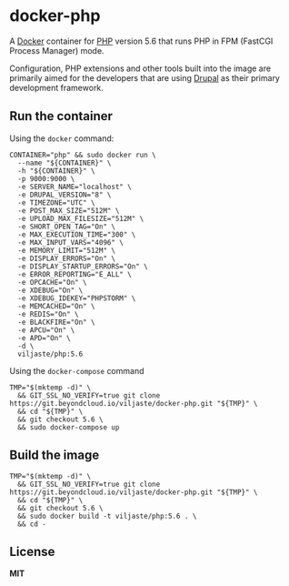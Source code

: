 # docker-php

A [Docker](https://docker.com/) container for [PHP](http://php.net/) version 5.6 that runs PHP in FPM (FastCGI Process Manager) mode.

Configuration, PHP extensions and other tools built into the image are primarily aimed for the developers that are using [Drupal](https://www.drupal.org/) as their primary development framework.

## Run the container

Using the `docker` command:

    CONTAINER="php" && sudo docker run \
      --name "${CONTAINER}" \
      -h "${CONTAINER}" \
      -p 9000:9000 \
      -e SERVER_NAME="localhost" \
      -e DRUPAL_VERSION="8" \
      -e TIMEZONE="UTC" \
      -e POST_MAX_SIZE="512M" \
      -e UPLOAD_MAX_FILESIZE="512M" \
      -e SHORT_OPEN_TAG="On" \
      -e MAX_EXECUTION_TIME="300" \
      -e MAX_INPUT_VARS="4096" \
      -e MEMORY_LIMIT="512M" \
      -e DISPLAY_ERRORS="On" \
      -e DISPLAY_STARTUP_ERRORS="On" \
      -e ERROR_REPORTING="E_ALL" \
      -e OPCACHE="On" \
      -e XDEBUG="On" \
      -e XDEBUG_IDEKEY="PHPSTORM" \
      -e MEMCACHED="On" \
      -e REDIS="On" \
      -e BLACKFIRE="On" \
      -e APCU="On" \
      -e APD="On" \
      -d \
      viljaste/php:5.6

Using the `docker-compose` command

    TMP="$(mktemp -d)" \
      && GIT_SSL_NO_VERIFY=true git clone https://git.beyondcloud.io/viljaste/docker-php.git "${TMP}" \
      && cd "${TMP}" \
      && git checkout 5.6 \
      && sudo docker-compose up

## Build the image

    TMP="$(mktemp -d)" \
      && GIT_SSL_NO_VERIFY=true git clone https://git.beyondcloud.io/viljaste/docker-php.git "${TMP}" \
      && cd "${TMP}" \
      && git checkout 5.6 \
      && sudo docker build -t viljaste/php:5.6 . \
      && cd -

## License

**MIT**
